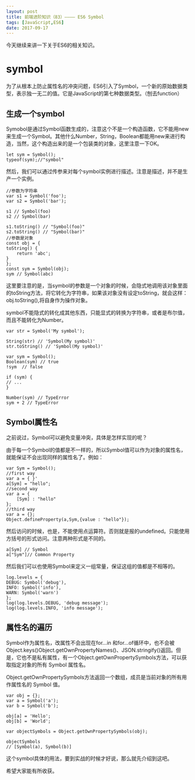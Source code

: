 ```yaml
---
layout: post
title: 前端进阶知识（83）———— ES6 Symbol
tags: [JavaScript,ES6]
date: 2017-09-17
---
```


今天继续来讲一下关于ES6的相关知识。

# symbol

为了从根本上防止属性名的冲突问题，ES6引入了Symbol，一个新的原始数据类型，表示独一无二的值。它是JavaScript的第七种数据类型。（刨去function）

## 生成一个symbol

Symobol是通过Symbol函数生成的，注意这个不是一个构造函数，它不能用new来生成一个Symbol。其他什么Number，String，Boolean都能用new来进行构造，当然，这个构造出来的是一个包装类的对象，这里注意一下OK。

    let sym = Symbol();
    typeof(sym);//"symbol"

然后，我们可以通过传参来对每个symbol实例进行描述。注意是描述，并不是生产一个实例。

    //参数为字符串
    var s1 = Symbol('foo');
    var s2 = Symbol('bar');

    s1 // Symbol(foo)
    s2 // Symbol(bar)

    s1.toString() // "Symbol(foo)"
    s2.toString() // "Symbol(bar)"
    //参数是对象
    const obj = {
    toString() {
        return 'abc';
    }
    };
    const sym = Symbol(obj);
    sym // Symbol(abc)

这里要注意的是，当symbol的参数是一个对象的时候，会隐式地调用该对象里面的toString方法，将它转化为字符串，如果该对象没有设定toString，就会这样：obj.toString(),将自身作为操作对象。

symbol不能隐式的转化成其他东西，只能显式的转换为字符串，或者是布尔值，而且不能转化为Number。

    var str = Symbol('My symbol');

    String(str) // 'Symbol(My symbol)'
    str.toString() // 'Symbol(My symbol)'

    var sym = Symbol();
    Boolean(sym) // true
    !sym  // false

    if (sym) {
    // ...
    }

    Number(sym) // TypeError
    sym + 2 // TypeError

## Symbol属性名

之前说过，Symbol可以避免变量冲突，具体是怎样实现的呢？

由于每一个Symbol的值都是不一样的，所以Symbol值可以作为对象的属性名，就能保证不会出现同样的属性名了。例如：

    var Sym = Symbol();
    //first way
    var a = { }'
    a[Sym] = "hello";
    //second way
    var a = {
        [Sym] : "hello"
    };
    //third way 
    var a = {};
    Object.defineProperty(a,Sym,{value : "hello"});

然后访问的时候，也是，不能使用点运算符。否则就是报的undefined。只能使用方括号的形式访问。注意两种形式是不同的。

    a[Sym] // Symbol
    a["Sym"]// Common Property

然后我们可以也使用Symbol来定义一组常量，保证这组的值都是不相等的。

    log.levels = {
    DEBUG: Symbol('debug'),
    INFO: Symbol('info'),
    WARN: Symbol('warn')
    };
    log(log.levels.DEBUG, 'debug message');
    log(log.levels.INFO, 'info message');

## 属性名的遍历

Symbol作为属性名，改属性不会出现在for...in 和for...of循环中，也不会被Object.keys()Object.getOwnPropertyNames()、JSON.stringify()返回。但是，它也不是私有属性，有一个Object.getOwnPropertySymbols方法，可以获取指定对象的所有 Symbol 属性名。

Object.getOwnPropertySymbols方法返回一个数组，成员是当前对象的所有用作属性名的 Symbol 值。

    var obj = {};
    var a = Symbol('a');
    var b = Symbol('b');

    obj[a] = 'Hello';
    obj[b] = 'World';

    var objectSymbols = Object.getOwnPropertySymbols(obj);

    objectSymbols
    // [Symbol(a), Symbol(b)]

这个symbol具体的用法，要到实战的时候才好说，那么就先介绍到这吧。

希望大家能有所收获。



































